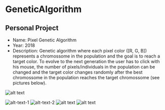 # GeneticAlgorithm

Personal Project
--------

- Name: Pixel Genetic Algorithm
- Year: 2018
- Description: Genetic algorithm where each pixel color ([R, G, B]) represents a chromossome in the population and the goal is to reach a target color.
To evolve to the next generation the user has to click with his mouse, the number of pixels/individuals in the population can be changed and the target color changes randomly after the best chromossome in the population reaches the target chromossome (see pictures below).

![alt text](https://github.com/filipenovais/PixelGeneticAlgorithm/blob/master/pixelGAinit.png)

![alt-text-1](https://github.com/filipenovais/PixelGeneticAlgorithm/blob/master/pixelGA5x5.png) ![alt-text-2](https://github.com/filipenovais/PixelGeneticAlgorithm/blob/master/pixelGA30x30.png)
![alt text](https://github.com/filipenovais/PixelGeneticAlgorithm/blob/master/pixelGAfinifsh.png)
![alt text](https://github.com/filipenovais/PixelGeneticAlgorithm/blob/master/pixelGAnewtarget.png)
